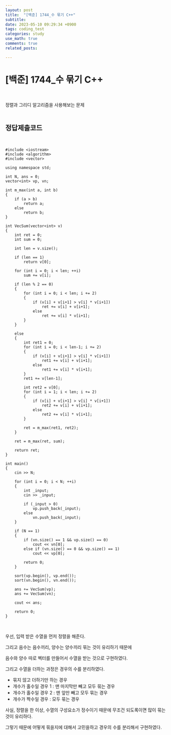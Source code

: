 ```yaml
---
layout: post
title:  "[백준] 1744_수 묶기 C++"
subtitle:   
date: 2023-05-10 09:29:34 +0900
tags: coding_test
categories: study
use_math: true
comments: true
related_posts:

---
```


# [백준] 1744_수 묶기 C++<br/>
<br/>

정렬과 그리디 알고리즘을 사용해보는 문제<br/>
<br/>

## 정답제출코드<br/>
<br/>

```
#include <iostream>
#include <algorithm>
#include <vector>

using namespace std;

int N, ans = 0;
vector<int> vp, vn;

int m_max(int a, int b)
{
    if (a > b)
        return a;
    else
        return b;
}

int VecSum(vector<int> v)
{
    int ret = 0;
    int sum = 0;

    int len = v.size();

    if (len == 1)
        return v[0];
    
    for (int i = 0; i < len; ++i)
        sum += v[i];

    if (len % 2 == 0)
    {
        for (int i = 0; i < len; i += 2)
        {
            if (v[i] + v[i+1] > v[i] * v[i+1])
                ret += v[i] + v[i+1];
            else
                ret += v[i] * v[i+1];
        }
    }

    else
    {
        int ret1 = 0;
        for (int i = 0; i < len-1; i += 2)
        {
            if (v[i] + v[i+1] > v[i] * v[i+1])
                ret1 += v[i] + v[i+1];
            else
                ret1 += v[i] * v[i+1];
        }
        ret1 += v[len-1];

        int ret2 = v[0];
        for (int i = 1; i < len; i += 2)
        {
            if (v[i] + v[i+1] > v[i] * v[i+1])
                ret2 += v[i] + v[i+1];
            else
                ret2 += v[i] * v[i+1];
        }

        ret = m_max(ret1, ret2);
    }

    ret = m_max(ret, sum);

    return ret;
}

int main()
{
    cin >> N;

    for (int i = 0; i < N; ++i)
    {
        int _input;
        cin >> _input;

        if (_input > 0)
            vp.push_back(_input);
        else
            vn.push_back(_input);
    }

    if (N == 1)
    {
        if (vn.size() == 1 && vp.size() == 0)
            cout << vn[0];
        else if (vn.size() == 0 && vp.size() == 1)
            cout << vp[0];
        
        return 0;
    }

    sort(vp.begin(), vp.end());
    sort(vn.begin(), vn.end());

    ans += VecSum(vp);
    ans += VecSum(vn);

    cout << ans;

    return 0;
}
```

<br/>

우선, 입력 받은 수열을 먼저 정렬을 해준다.<br/>

그리고 음수는 음수끼리, 양수는 양수끼리 묶는 것이 유리하기 때문에<br/>

음수와 양수 따로 벡터를 만들어서 수열을 받는 것으로 구현하였다.<br/>

그리고 수열을 더하는 과정은 경우의 수를 분리하였다.<br/>

- 묶지 않고 더하기만 하는 경우
- 개수가 홀수일 경우 1 : 맨 마지막만 빼고 모두 묶는 경우
- 개수가 홀수일 경우 2 : 맨 앞만 빼고 모두 묶는 경우
- 개수가 짝수일 경우 : 모두 묶는 경우

사실, 정렬을 한 이상, 수열의 구성요소가 정수이기 때문에 무조건 되도록이면 많이 묶는 것이 유리하다.<br/>

그렇기 때문에 어떻게 묶을지에 대해서 고민을하고 경우의 수를 분리해서 구현하였다.<br/>